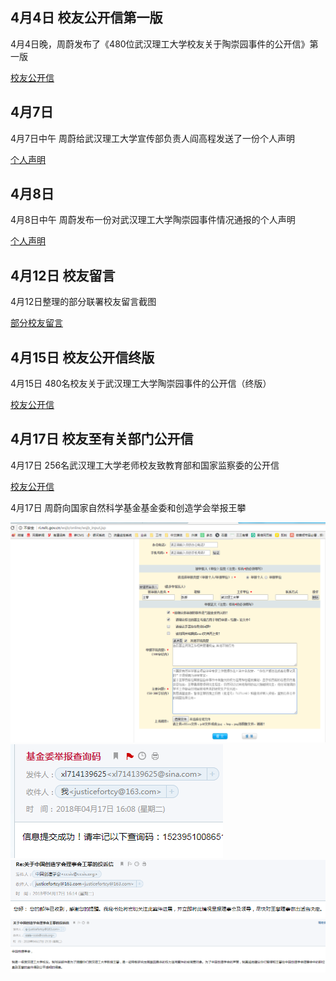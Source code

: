 ## 4月4日 校友公开信第一版
4月4日晚，周蔚发布了《480位武汉理工大学校友关于陶崇园事件的公开信》第一版

[校友公开信](img/ZhouWayne1.md)

## 4月7日
4月7日中午 周蔚给武汉理工大学宣传部负责人阎高程发送了一份个人声明

[个人声明](img/ZhouWayne2.md)

## 4月8日  
4月8日中午 周蔚发布一份对武汉理工大学陶崇园事件情况通报的个人声明

[个人声明](img/ZhouWayne3.md)

## 4月12日 校友留言 
4月12日整理的部分联署校友留言截图

[部分校友留言](img/ZhouWayne4.md)

## 4月15日 校友公开信终版
4月15日 480名校友关于武汉理工大学陶崇园事件的公开信（终版）

[校友公开信](img/ZhouWayne6.md)

## 4月17日 校友至有关部门公开信
4月17日 256名武汉理工大学老师校友致教育部和国家监察委的公开信

[校友公开信](img/ZhouWayne7.md)

4月17日 周蔚向国家自然科学基金基金委和创造学会举报王攀

![img/国家自然科学基金.png](img/国家自然科学基金.png)
![img/国家自然科学基金举报查询码.png](img/国家自然科学基金举报查询码.png)
![img/中国创造学会回复.png](img/中国创造学会回复.png)
![img/中国创造学会投诉信.png](img/中国创造学会投诉信.png)
